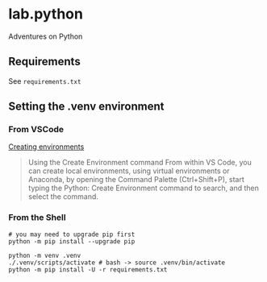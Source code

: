 # lab.python

Adventures on Python

## Requirements

See `requirements.txt`

## Setting the .venv environment

### From VSCode

[Creating environments](https://code.visualstudio.com/docs/python/environments#_creating-environments)

> Using the Create Environment command
From within VS Code, you can create local environments, using virtual environments or Anaconda, by opening the Command Palette (Ctrl+Shift+P), start typing the Python: Create Environment command to search, and then select the command.

### From the Shell

``` shell
# you may need to upgrade pip first
python -m pip install --upgrade pip

python -m venv .venv
./.venv/scripts/activate # bash -> source .venv/bin/activate
python -m pip install -U -r requirements.txt
```
